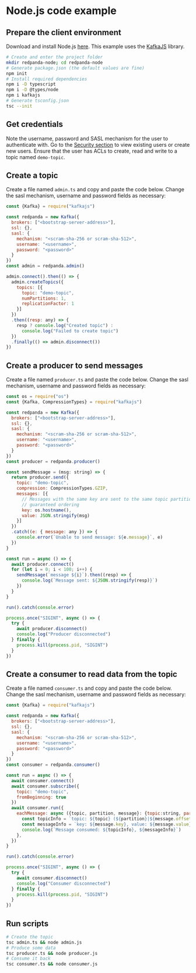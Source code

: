# Node.js code example


## Prepare the client environment

Download and install Node.js [here](https://nodejs.org/en/download). This example uses the [KafkaJS](https://kafka.js.org/) library.

```bash
# Create and enter the project folder
mkdir redpanda-node; cd redpanda-node
# Generate package.json (the default values are fine)
npm init
# Install required dependencies
npm i -D typescript
npm i -D @types/node
npm i kafkajs
# Generate tsconfig.json
tsc --init
```


## Get credentials
Note the username, password and SASL mechanism for the user to authenticate with. Go to the [Security section](acls) to view existing users or create new users. Ensure that the user has ACLs to create, read and write to a topic named `demo-topic`.


## Create a topic
Create a file named `admin.ts` and copy and paste the code below. Change the sasl mechanism, username and password fields as necessary:

```javascript title="admin.ts"
const {Kafka} = require("kafkajs")

const redpanda = new Kafka({
  brokers: ["<bootstrap-server-address>"],
  ssl: {},
  sasl: {
    mechanism: "<scram-sha-256 or scram-sha-512>",
    username: "<username>",
    password: "<password>"
  }
})
const admin = redpanda.admin()

admin.connect().then(() => {
  admin.createTopics({
    topics: [{
      topic: "demo-topic",
      numPartitions: 1,
      replicationFactor: 1
    }]
  })
  .then((resp: any) => {
    resp ? console.log("Created topic") :
      console.log("Failed to create topic")
  })
  .finally(() => admin.disconnect())
})

```


## Create a producer to send messages

Create a file named `producer.ts` and paste the code below. Change the sasl mechanism, username and password fields as necessary:

```javascript title="producer.ts"
const os = require("os")
const {Kafka, CompressionTypes} = require("kafkajs")

const redpanda = new Kafka({
  brokers: ["<bootstrap-server-address>"],
  ssl: {},
  sasl: {
    mechanism: "<scram-sha-256 or scram-sha-512>",
    username: "<username>",
    password: "<password>"
  }
})
const producer = redpanda.producer()

const sendMessage = (msg: string) => {
  return producer.send({
    topic: "demo-topic",
    compression: CompressionTypes.GZIP,
    messages: [{
      // Messages with the same key are sent to the same topic partition for
      // guaranteed ordering
      key: os.hostname(),
      value: JSON.stringify(msg)
    }]
  })
  .catch((e: { message: any }) => {
    console.error(`Unable to send message: ${e.message}`, e)
  })
}

const run = async () => {
  await producer.connect()
  for (let i = 0; i < 100; i++) {
    sendMessage(`message ${i}`).then((resp) => {
      console.log(`Message sent: ${JSON.stringify(resp)}`)
    })
  }
}

run().catch(console.error)

process.once("SIGINT", async () => {
  try {
    await producer.disconnect()
    console.log("Producer disconnected")
  } finally {
    process.kill(process.pid, "SIGINT")
  }
})
```


## Create a consumer to read data from the topic

Create a file named `consumer.ts` and copy and paste the code below. Change the sasl mechanism, username and password fields as necessary:

```javascript title="consumer.ts"
const {Kafka} = require("kafkajs")

const redpanda = new Kafka({
  brokers: ["<bootstrap-server-address>"],
  ssl: {},
  sasl: {
    mechanism: "<scram-sha-256 or scram-sha-512>",
    username: "<username>",
    password: "<password>"
  }
})
const consumer = redpanda.consumer()

const run = async () => {
  await consumer.connect()
  await consumer.subscribe({
    topic: "demo-topic",
    fromBeginning: true
  })
  await consumer.run({
    eachMessage: async ({topic, partition, message}: {topic:string, partition:number, message:any}) => {
      const topicInfo = `topic: ${topic} (${partition}|${message.offset})`
      const messageInfo = `key: ${message.key}, value: ${message.value}`
      console.log(`Message consumed: ${topicInfo}, ${messageInfo}`)
    },
  })
}

run().catch(console.error)

process.once("SIGINT", async () => {
  try {
    await consumer.disconnect()
    console.log("Consumer disconnected")
  } finally {
    process.kill(process.pid, "SIGINT")
  }
})
```

## Run scripts

```bash
# Create the topic
tsc admin.ts && node admin.js
# Produce some data
tsc producer.ts && node producer.js
# Consume it back
tsc consumer.ts && node consumer.js
```
